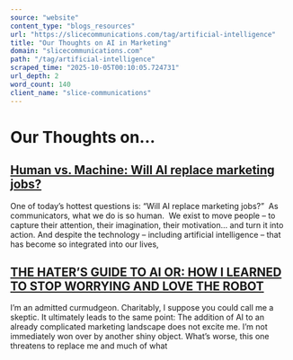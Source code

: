 ```yaml
---
source: "website"
content_type: "blogs_resources"
url: "https://slicecommunications.com/tag/artificial-intelligence"
title: "Our Thoughts on AI in Marketing"
domain: "slicecommunications.com"
path: "/tag/artificial-intelligence"
scraped_time: "2025-10-05T00:10:05.724731"
url_depth: 2
word_count: 140
client_name: "slice-communications"
---
```


# Our Thoughts on...

## [Human vs. Machine: Will AI replace marketing jobs?](https://slicecommunications.com/blog/human-vs-machine-will-ai-replace-marketing-jobs)

One of today’s hottest questions is: “Will AI replace marketing jobs?”  As communicators, what we do is so human.  We exist to move people – to capture their attention, their imagination, their motivation… and turn it into action. And despite the technology – including artificial intelligence – that has become so integrated into our lives, 

## [THE HATER’S GUIDE TO AI OR: HOW I LEARNED TO STOP WORRYING AND LOVE THE ROBOT](https://slicecommunications.com/blog/the-haters-guide-to-ai-or-how-i-learned-to-stop-worrying-and-love-the-robot)

I’m an admitted curmudgeon. Charitably, I suppose you could call me a skeptic. It ultimately leads to the same point: The addition of AI to an already complicated marketing landscape does not excite me. I’m not immediately won over by another shiny object. What’s worse, this one threatens to replace me and much of what